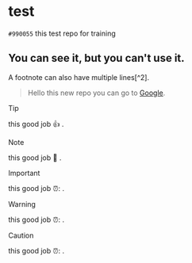 # test
`#990055` this test repo for training
## You can see it, but you can't use it.
A footnote can also have multiple lines[^2].
> Hello this new repo
you can go to [Google](https://www.google.com).

> [!TIP]
> this good job :+1: .

> [!NOTE]
>  this good job :tada: .

> [!IMPORTANT]
>  this good job ⏰: .

> [!WARNING]
>  this good job ⏰: .

> [!CAUTION] 
>  this good job ⏰: . 
